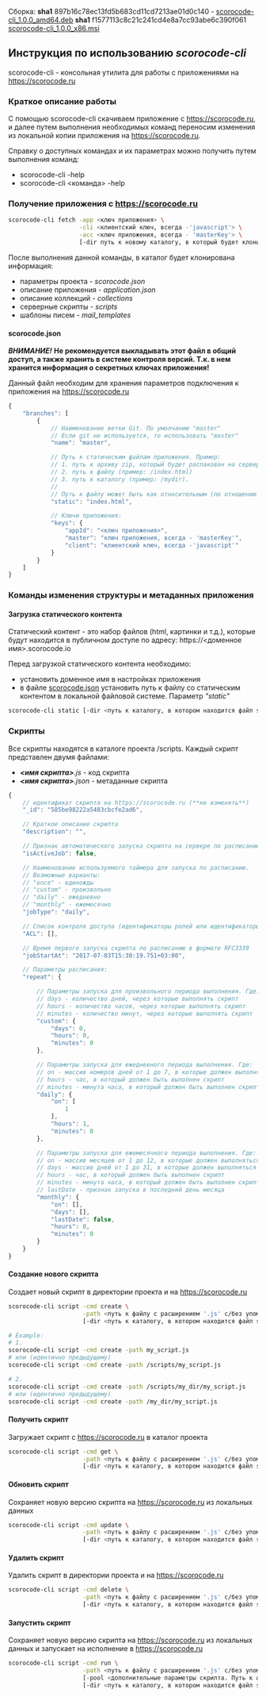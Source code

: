 
Сборка:
**sha1** 897b16c78ec13fd5b683cd11cd7213ae01d0c140 - [scorocode-cli_1.0.0_amd64.deb](https://github.com/PROFITVenchurs/scorocode-cli-bin/blob/master/scorocode-cli_1.0.0_amd64.deb)
**sha1** f1577113c8c21c241cd4e8a7cc93abe6c390f061  [scorocode-cli_1.0.0_x86.msi](https://github.com/PROFITVenchurs/scorocode-cli-bin/blob/master/scorocode-cli_1.0.0_x86.msi)

## Инструкция по использованию *scorocode-cli*

scorocode-cli - консольная утилита для работы с приложениями на https://scorocode.ru

### Краткое описание работы

С помощью scorocode-cli скачиваем приложение с https://scorocode.ru, и далее путем выполнения
необходимых команд переносим изменения из локальной копии приложения на https://scorocode.ru.

Справку о доступных командах и их параметрах можно получить путем выполнения команд:
- scorocode-cli -help
- scorocode-cli <команда> -help

### Получение приложения с https://scorocode.ru

```bash
scorocode-cli fetch -app <ключ приложения> \
                    -cli <клиентский ключ, всегда -'javascript'> \
                    -acc <ключ приложения, всегда - 'masterKey'> \
                    [-dir путь к новому каталогу, в который будет клонировано приложение. Если не задан, то в текущей директории будет создан каталог, с именем соответствующим имени приложения]
```

После выполнения данной команды, в каталог будет клонирована информация:
- параметры проекта - *scorocode.json*
- описание приложения - *application.json*
- описание коллекций - *collections*
- серверные скрипты - *scripts*
- шаблоны писем - *mail_templates*


#### scorocode.json

_**ВНИМАНИЕ!**_ **Не рекомендуется выкладывать этот файл в общий доступ, а также хранить в системе контроля версий. Т.к. в нем хранится информация о секретных ключах приложения!**

Данный файл необходим для хранения параметров подключения к приложения на https://scorocode.ru

```javascript
{
    "branches": [
        {
            // Наименование ветки Git. По умолчанию "master"
            // Если git не используется, то использовать "master"
            "name": "master",

            // Путь к статическим файлам приложения. Пример:
            // 1. путь к архиву zip, который будет распакован на сервере (пример: /mydir/static.zip)
            // 2. путь к файлу (пример: /index.html)
            // 3. путь к каталогу (пример: /mydir).
            //
            // Путь к файлу может быть как относительным (по отношению к каталогу в котором находится файл scorocode.json), так и полным
            "static": "index.html",

            // Ключи приложения:
            "keys": {
                "appId": "<ключ приложения>",
                "master": "ключ приложения, всегда - 'masterKey'",
                "client": "клиентский ключ, всегда -'javascript'"
            }
        }
    ]
}
```


### Команды изменения структуры и метаданных приложения

#### Загрузка статического контента

Статический контент - это набор файлов (html, картинки и т.д.), которые будут находится в публичном доступе по адресу: https://<доменное имя>.scorocode.io

Перед загрузкой статического контента необходимо:
- установить доменное имя в настройках приложения
- в файле [scorocode.json](#scorocodejson) установить путь к файлу со статическим контентом в локальной файловой системе. Параметр *"static"*

```bash
scorocode-cli static [-dir <путь к каталогу, в котором находится файл scorocode.json. По умолчанию - это текущий каталог>]
```


### Скрипты

Все скрипты находятся в каталоге проекта /scripts. Каждый скрипт представлен двумя файлами:
- ***<имя скрипта>**.js* - код скрипта
- ***<имя скрипта>**.json* - метаданные скрипта

```javascript
{
    // идентификат скрипта на https://scorocode.ru (**не изменять**)
    "_id": "585be98222a5483cbcfe2ad6",

    // Краткое описание скрипта
    "description": "",

    // Признак автоматического запуска скрипта на сервере по расписанию или единожды
    "isActiveJob": false,

    // Наименование используемого таймера для запуска по расписанию.
    // Возможные варианты:
    // "once" - единожды
    // "custom" - произвольно
    // "daily" - ежедневно
    // "monthly" - ежемесячно
    "jobType": "daily",

    // Список контроля доступа (идентификаторы ролей или идентификаторы пользователей)
    "ACL": [],

    // Время первого запуска скрипта по расписанию в формате RFC3339
    "jobStartAt": "2017-07-03T15:30:19.751+03:00",

    // Параметры расписания:
    "repeat": {

        // Параметры запуска для произвольного периода выполнения. Где:
        // days - количество дней, через которые выполнять скрипт
        // hours - количество часов, через которые выполнять скрипт
        // minutes - количество минут, через которые выполнять скрипт
        "custom": {
            "days": 0,
            "hours": 0,
            "minutes": 0
        },

        // Параметры запуска для ежедневного периода выполнения. Где:
        // on - массив номеров дней от 1 до 7, в которые должен выполняться скрипт
        // hours - час, в который должен быть выполнен скрипт
        // minutes - минута часа, в который должен быть выполнен скрипт
        "daily": {
            "on": [
                1
            ],
            "hours": 1,
            "minutes": 0
        },

        // Параметры запуска для ежемесячного периода выполнения. Где:
        // on - массив месяцев от 1 до 12, в которые должен выполняться скрипт
        // days - массив дней от 1 до 31, в которые должен выполняться скрипт
        // hours - час, в который должен быть выполнен скрипт
        // minutes - минута часа, в который должен быть выполнен скрипт
        // lastDate - признак запуска в последний день месяца
        "monthly": {
            "on": [],
            "days": [],
            "lastDate": false,
            "hours": 0,
            "minutes": 0
        }
    }
}
```

#### Создание нового скрипта

Создает новый скрипт в директории проекта и на https://scorocode.ru

```bash
scorocode-cli script -cmd create \
                     -path <путь к файлу с расширением '.js' с/без упоминания каталога '/scripts'> \
                     [-dir <путь к каталогу, в котором находится файл scorocode.json. По умолчанию - это текущий каталог>]

# Example:
# 1.
scorocode-cli script -cmd create -path my_script.js
# или (идентично предыдущему)
scorocode-cli script -cmd create -path /scripts/my_script.js

# 2.
scorocode-cli script -cmd create -path /scripts/my_dir/my_script.js
# или (идентично предыдущему)
scorocode-cli script -cmd create -path /my_dir/my_script.js

```

#### Получить скрипт

Загружает скрипт с https://scorocode.ru в каталог проекта

```bash
scorocode-cli script -cmd get \
                     -path <путь к файлу с расширением '.js' с/без упоминания каталога '/scripts'> \
                     [-dir <путь к каталогу, в котором находится файл scorocode.json. По умолчанию - это текущий каталог>]
```

#### Обновить скрипт

Сохраняет новую версию скрипта на https://scorocode.ru из локальных данных

```bash
scorocode-cli script -cmd update \
                     -path <путь к файлу с расширением '.js' с/без упоминания каталога '/scripts'> \
                     [-dir <путь к каталогу, в котором находится файл scorocode.json. По умолчанию - это текущий каталог>]
```

#### Удалить скрипт

Удалить скрипт в директории проекта и на https://scorocode.ru

```bash
scorocode-cli script -cmd delete \
                     -path <путь к файлу с расширением '.js' с/без упоминания каталога '/scripts'> \
                     [-dir <путь к каталогу, в котором находится файл scorocode.json. По умолчанию - это текущий каталог>]
```

#### Запустить скрипт

Сохраняет новую версию скрипта на https://scorocode.ru из локальных данных и запускает на исполнение
в https://scorocode.ru

```bash
scorocode-cli script -cmd run \
                     -path <путь к файлу с расширением '.js' с/без упоминания каталога '/scripts'> \
                     [-pool <дополнительные параметры скрипта. Путь к файлу '.json' или строка в формате json>] \
                     [-dir <путь к каталогу, в котором находится файл scorocode.json. По умолчанию - это текущий каталог>]
```

